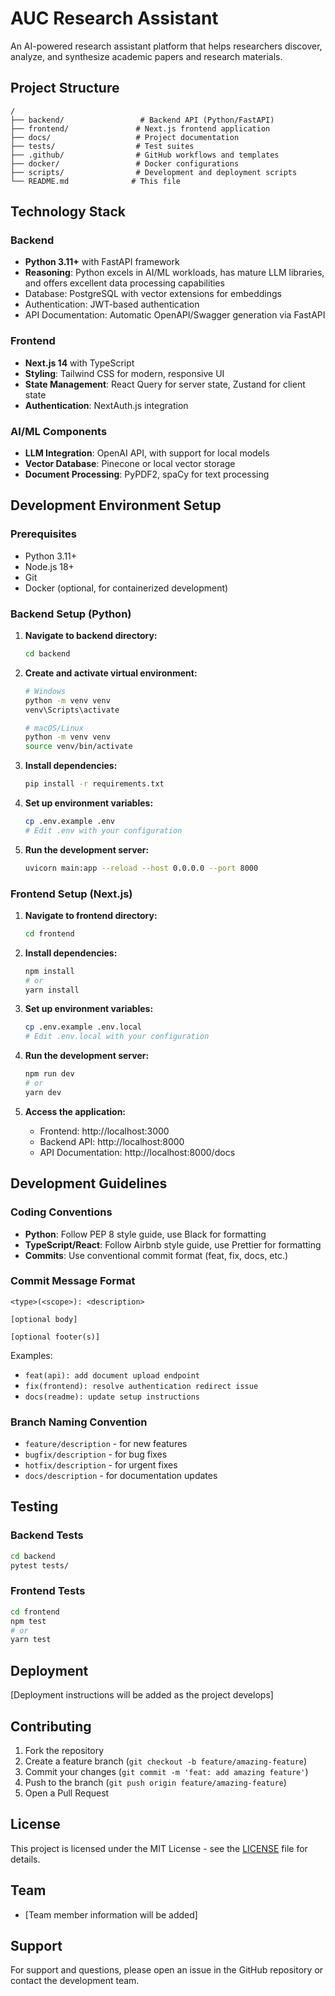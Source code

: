 # AUC Research Assistant

An AI-powered research assistant platform that helps researchers discover, analyze, and synthesize academic papers and research materials.

## Project Structure

```
/
├── backend/                 # Backend API (Python/FastAPI)
├── frontend/               # Next.js frontend application
├── docs/                   # Project documentation
├── tests/                  # Test suites
├── .github/                # GitHub workflows and templates
├── docker/                 # Docker configurations
├── scripts/                # Development and deployment scripts
└── README.md              # This file
```

## Technology Stack

### Backend
- **Python 3.11+** with FastAPI framework
- **Reasoning**: Python excels in AI/ML workloads, has mature LLM libraries, and offers excellent data processing capabilities
- Database: PostgreSQL with vector extensions for embeddings
- Authentication: JWT-based authentication
- API Documentation: Automatic OpenAPI/Swagger generation via FastAPI

### Frontend
- **Next.js 14** with TypeScript
- **Styling**: Tailwind CSS for modern, responsive UI
- **State Management**: React Query for server state, Zustand for client state
- **Authentication**: NextAuth.js integration

### AI/ML Components
- **LLM Integration**: OpenAI API, with support for local models
- **Vector Database**: Pinecone or local vector storage
- **Document Processing**: PyPDF2, spaCy for text processing

## Development Environment Setup

### Prerequisites
- Python 3.11+
- Node.js 18+
- Git
- Docker (optional, for containerized development)

### Backend Setup (Python)

1. **Navigate to backend directory:**
   ```bash
   cd backend
   ```

2. **Create and activate virtual environment:**
   ```bash
   # Windows
   python -m venv venv
   venv\Scripts\activate

   # macOS/Linux
   python -m venv venv
   source venv/bin/activate
   ```

3. **Install dependencies:**
   ```bash
   pip install -r requirements.txt
   ```

4. **Set up environment variables:**
   ```bash
   cp .env.example .env
   # Edit .env with your configuration
   ```

5. **Run the development server:**
   ```bash
   uvicorn main:app --reload --host 0.0.0.0 --port 8000
   ```

### Frontend Setup (Next.js)

1. **Navigate to frontend directory:**
   ```bash
   cd frontend
   ```

2. **Install dependencies:**
   ```bash
   npm install
   # or
   yarn install
   ```

3. **Set up environment variables:**
   ```bash
   cp .env.example .env.local
   # Edit .env.local with your configuration
   ```

4. **Run the development server:**
   ```bash
   npm run dev
   # or
   yarn dev
   ```

5. **Access the application:**
   - Frontend: http://localhost:3000
   - Backend API: http://localhost:8000
   - API Documentation: http://localhost:8000/docs

## Development Guidelines

### Coding Conventions
- **Python**: Follow PEP 8 style guide, use Black for formatting
- **TypeScript/React**: Follow Airbnb style guide, use Prettier for formatting
- **Commits**: Use conventional commit format (feat, fix, docs, etc.)

### Commit Message Format
```
<type>(<scope>): <description>

[optional body]

[optional footer(s)]
```

Examples:
- `feat(api): add document upload endpoint`
- `fix(frontend): resolve authentication redirect issue`
- `docs(readme): update setup instructions`

### Branch Naming Convention
- `feature/description` - for new features
- `bugfix/description` - for bug fixes
- `hotfix/description` - for urgent fixes
- `docs/description` - for documentation updates

## Testing

### Backend Tests
```bash
cd backend
pytest tests/
```

### Frontend Tests
```bash
cd frontend
npm test
# or
yarn test
```

## Deployment

[Deployment instructions will be added as the project develops]

## Contributing

1. Fork the repository
2. Create a feature branch (`git checkout -b feature/amazing-feature`)
3. Commit your changes (`git commit -m 'feat: add amazing feature'`)
4. Push to the branch (`git push origin feature/amazing-feature`)
5. Open a Pull Request

## License

This project is licensed under the MIT License - see the [LICENSE](LICENSE) file for details.

## Team

- [Team member information will be added]

## Support

For support and questions, please open an issue in the GitHub repository or contact the development team.
